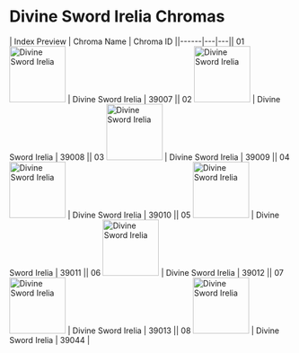 # Divine Sword Irelia Chromas

| Index  Preview | Chroma Name | Chroma ID ||------|---|---|| 01  <img src='https://raw.communitydragon.org/latest/plugins/rcp-be-lol-game-data/global/default/v1/champion-chroma-images/39/39007.png' alt='Divine Sword Irelia' width='100'> | Divine Sword Irelia | 39007 || 02  <img src='https://raw.communitydragon.org/latest/plugins/rcp-be-lol-game-data/global/default/v1/champion-chroma-images/39/39008.png' alt='Divine Sword Irelia' width='100'> | Divine Sword Irelia | 39008 || 03  <img src='https://raw.communitydragon.org/latest/plugins/rcp-be-lol-game-data/global/default/v1/champion-chroma-images/39/39009.png' alt='Divine Sword Irelia' width='100'> | Divine Sword Irelia | 39009 || 04  <img src='https://raw.communitydragon.org/latest/plugins/rcp-be-lol-game-data/global/default/v1/champion-chroma-images/39/39010.png' alt='Divine Sword Irelia' width='100'> | Divine Sword Irelia | 39010 || 05  <img src='https://raw.communitydragon.org/latest/plugins/rcp-be-lol-game-data/global/default/v1/champion-chroma-images/39/39011.png' alt='Divine Sword Irelia' width='100'> | Divine Sword Irelia | 39011 || 06  <img src='https://raw.communitydragon.org/latest/plugins/rcp-be-lol-game-data/global/default/v1/champion-chroma-images/39/39012.png' alt='Divine Sword Irelia' width='100'> | Divine Sword Irelia | 39012 || 07  <img src='https://raw.communitydragon.org/latest/plugins/rcp-be-lol-game-data/global/default/v1/champion-chroma-images/39/39013.png' alt='Divine Sword Irelia' width='100'> | Divine Sword Irelia | 39013 || 08  <img src='https://raw.communitydragon.org/latest/plugins/rcp-be-lol-game-data/global/default/v1/champion-chroma-images/39/39044.png' alt='Divine Sword Irelia' width='100'> | Divine Sword Irelia | 39044 |